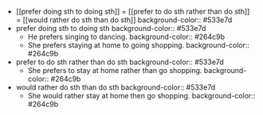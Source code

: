- [[prefer doing sth to doing sth]] = [[prefer to do sth rather than do sth]] = [[would rather do sth than do sth]]
  background-color:: #533e7d
- prefer doing sth to doing sth
  background-color:: #533e7d
	- He prefers singing to dancing.
	  background-color:: #264c9b
	- She prefers staying at home to going shopping.
	  background-color:: #264c9b
- prefer to do sth rather than do sth
  background-color:: #533e7d
	- She prefers to stay at home rather than go shopping.
	  background-color:: #264c9b
- would rather do sth than do sth
  background-color:: #533e7d
	- She would rather stay at home then go shopping.
	  background-color:: #264c9b
